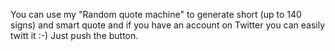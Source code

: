 You can use my "Random quote machine" to generate short (up to 140 signs) and smart quote and if you have an account on Twitter you can easily twitt it :-) 
Just push the button.
